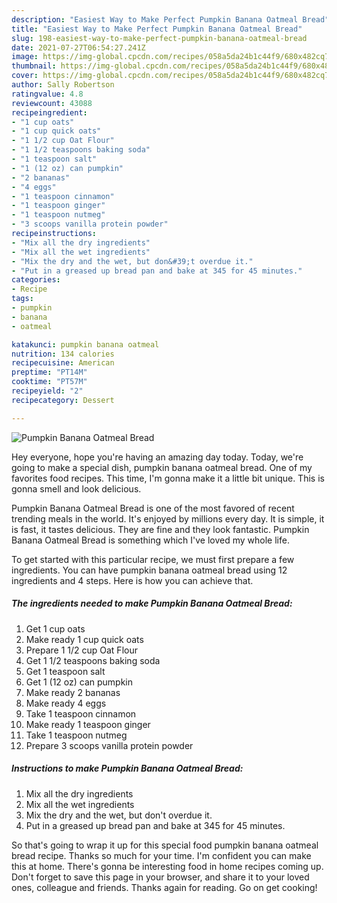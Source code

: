 ```yaml
---
description: "Easiest Way to Make Perfect Pumpkin Banana Oatmeal Bread"
title: "Easiest Way to Make Perfect Pumpkin Banana Oatmeal Bread"
slug: 198-easiest-way-to-make-perfect-pumpkin-banana-oatmeal-bread
date: 2021-07-27T06:54:27.241Z
image: https://img-global.cpcdn.com/recipes/058a5da24b1c44f9/680x482cq70/pumpkin-banana-oatmeal-bread-recipe-main-photo.jpg
thumbnail: https://img-global.cpcdn.com/recipes/058a5da24b1c44f9/680x482cq70/pumpkin-banana-oatmeal-bread-recipe-main-photo.jpg
cover: https://img-global.cpcdn.com/recipes/058a5da24b1c44f9/680x482cq70/pumpkin-banana-oatmeal-bread-recipe-main-photo.jpg
author: Sally Robertson
ratingvalue: 4.8
reviewcount: 43088
recipeingredient:
- "1 cup oats"
- "1 cup quick oats"
- "1 1/2 cup Oat Flour"
- "1 1/2 teaspoons baking soda"
- "1 teaspoon salt"
- "1 (12 oz) can pumpkin"
- "2 bananas"
- "4 eggs"
- "1 teaspoon cinnamon"
- "1 teaspoon ginger"
- "1 teaspoon nutmeg"
- "3 scoops vanilla protein powder"
recipeinstructions:
- "Mix all the dry ingredients"
- "Mix all the wet ingredients"
- "Mix the dry and the wet, but don&#39;t overdue it."
- "Put in a greased up bread pan and bake at 345 for 45 minutes."
categories:
- Recipe
tags:
- pumpkin
- banana
- oatmeal

katakunci: pumpkin banana oatmeal 
nutrition: 134 calories
recipecuisine: American
preptime: "PT14M"
cooktime: "PT57M"
recipeyield: "2"
recipecategory: Dessert

---
```



![Pumpkin Banana Oatmeal Bread](https://img-global.cpcdn.com/recipes/058a5da24b1c44f9/680x482cq70/pumpkin-banana-oatmeal-bread-recipe-main-photo.jpg)

Hey everyone, hope you're having an amazing day today. Today, we're going to make a special dish, pumpkin banana oatmeal bread. One of my favorites food recipes. This time, I'm gonna make it a little bit unique. This is gonna smell and look delicious.

Pumpkin Banana Oatmeal Bread is one of the most favored of recent trending meals in the world. It's enjoyed by millions every day. It is simple, it is fast, it tastes delicious. They are fine and they look fantastic. Pumpkin Banana Oatmeal Bread is something which I've loved my whole life.




To get started with this particular recipe, we must first prepare a few ingredients. You can have pumpkin banana oatmeal bread using 12 ingredients and 4 steps. Here is how you can achieve that.

<!--inarticleads1-->

##### The ingredients needed to make Pumpkin Banana Oatmeal Bread:

1. Get 1 cup oats
1. Make ready 1 cup quick oats
1. Prepare 1 1/2 cup Oat Flour
1. Get 1 1/2 teaspoons baking soda
1. Get 1 teaspoon salt
1. Get 1 (12 oz) can pumpkin
1. Make ready 2 bananas
1. Make ready 4 eggs
1. Take 1 teaspoon cinnamon
1. Make ready 1 teaspoon ginger
1. Take 1 teaspoon nutmeg
1. Prepare 3 scoops vanilla protein powder




<!--inarticleads2-->

##### Instructions to make Pumpkin Banana Oatmeal Bread:

1. Mix all the dry ingredients
1. Mix all the wet ingredients
1. Mix the dry and the wet, but don&#39;t overdue it.
1. Put in a greased up bread pan and bake at 345 for 45 minutes.




So that's going to wrap it up for this special food pumpkin banana oatmeal bread recipe. Thanks so much for your time. I'm confident you can make this at home. There's gonna be interesting food in home recipes coming up. Don't forget to save this page in your browser, and share it to your loved ones, colleague and friends. Thanks again for reading. Go on get cooking!
